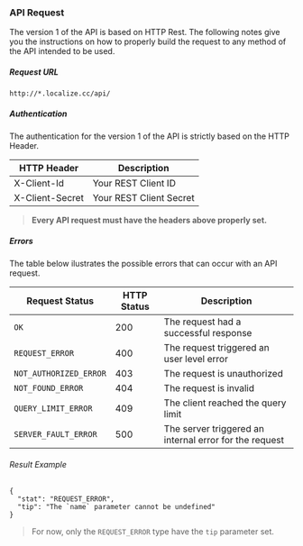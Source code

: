 ### API Request

The version 1 of the API is based on HTTP Rest. The following notes give you the instructions on how to properly build the request to any method of the API intended to be used.

##### Request URL

`http://*.localize.cc/api/`

##### Authentication

The authentication for the version 1 of the API is strictly based on the HTTP Header.

HTTP Header | Description
----------- | ----------------
X-Client-Id | Your REST Client ID
X-Client-Secret | Your REST Client Secret

> **Every API request must have the headers above properly set.**

##### Errors

The table below ilustrates the possible errors that can occur with an API request.

Request Status | HTTP Status | Description
-------------- | ----------- | ------------
`OK`             | 200         | The request had a successful response
`REQUEST_ERROR` | 400 | The request triggered an user level error
`NOT_AUTHORIZED_ERROR` | 403 | The request is unauthorized
`NOT_FOUND_ERROR` | 404 | The request is invalid
`QUERY_LIMIT_ERROR` | 409 | The client reached the query limit
`SERVER_FAULT_ERROR` | 500 | The server triggered an internal error for the request


###### Result Example
 
    {
      "stat": "REQUEST_ERROR",
      "tip": "The `name` parameter cannot be undefined"
    }

> For now, only the `REQUEST_ERROR` type have the `tip` parameter set.
